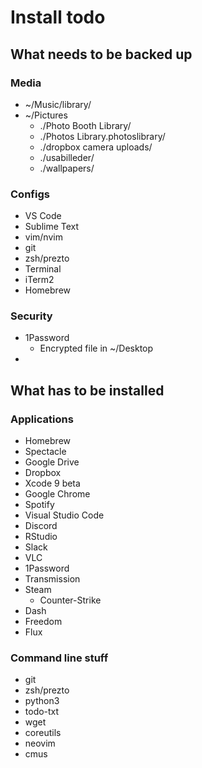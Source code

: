 # Install todo

## What needs to be backed up

### Media

* ~/Music/library/
* ~/Pictures
    * ./Photo Booth Library/
    * ./Photos Library.photoslibrary/
    * ./dropbox camera uploads/
    * ./usabilleder/
    * ./wallpapers/

### Configs

* VS Code
* Sublime Text
* vim/nvim
* git
* zsh/prezto
* Terminal
* iTerm2
* Homebrew

### Security

* 1Password
    * Encrypted file in ~/Desktop
* 

## What has to be installed

### Applications

* Homebrew
* Spectacle
* Google Drive
* Dropbox
* Xcode 9 beta
* Google Chrome
* Spotify
* Visual Studio Code
* Discord
* RStudio
* Slack
* VLC
* 1Password
* Transmission
* Steam
    * Counter-Strike
* Dash
* Freedom
* Flux

### Command line stuff

* git
* zsh/prezto
* python3
* todo-txt
* wget
* coreutils
* neovim
* cmus